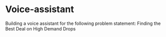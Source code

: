 # Voice-assistant
Building a voice assistant for the following problem statement: Finding the Best Deal on High Demand Drops
